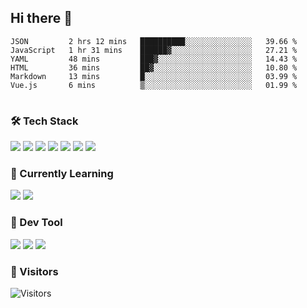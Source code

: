 ## Hi there 👋

<table>
<!--START_SECTION:waka-->

```text
JSON         2 hrs 12 mins   ██████████░░░░░░░░░░░░░░░   39.66 %
JavaScript   1 hr 31 mins    ██████▓░░░░░░░░░░░░░░░░░░   27.21 %
YAML         48 mins         ███▓░░░░░░░░░░░░░░░░░░░░░   14.43 %
HTML         36 mins         ██▓░░░░░░░░░░░░░░░░░░░░░░   10.80 %
Markdown     13 mins         █░░░░░░░░░░░░░░░░░░░░░░░░   03.99 %
Vue.js       6 mins          ▒░░░░░░░░░░░░░░░░░░░░░░░░   01.99 %
```

<!--END_SECTION:waka-->
</table>

### 🛠 Tech Stack

![](https://img.shields.io/badge/HTML5-black?style=flat&logo=html5)
![](https://img.shields.io/badge/CSS3-black?style=flat&logo=css3)
![](https://img.shields.io/badge/Javascript-black?style=flat&logo=javascript)
![](https://img.shields.io/badge/Vue-black?style=flat&logo=vuedotjs)
![](https://img.shields.io/badge/node.js-black?style=flat&logo=nodedotjs)
![](https://img.shields.io/badge/MangoDB-black?style=flat&logo=mongodb)
![](https://img.shields.io/badge/MySQL-black?style=flat&logo=mysql)

### 📖 Currently Learning

![](https://img.shields.io/badge/TypeScript-black?style=flat&logo=typescript)
![](https://img.shields.io/badge/React-black?style=flat&logo=react)

### 📏 Dev Tool

<!-- <img src="https://media.giphy.com/media/SWoSkN6DxTszqIKEqv/giphy.gif" align="right" height="275" /> -->
![](https://img.shields.io/badge/Editor-VSCode-blue?style=flat-square&logo=visual-studio-code&logoColor=blue)
![](https://img.shields.io/badge/IDE-WebStorm-orange?style=flat-square&logo=webstorm&logoColor=white)
![](https://img.shields.io/badge/API-Postman-blue?style=flat-square&logo=postman&logoColor=orange)

### 🔆 Visitors
![Visitors](https://count.getloli.com/get/@imxxxx?theme=rule34)
